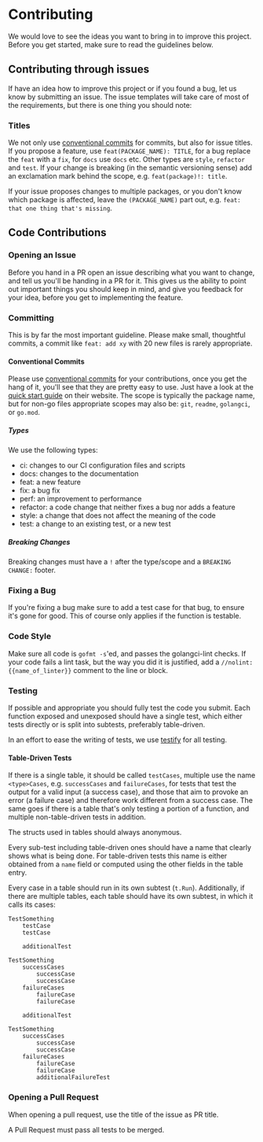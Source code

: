 # Contributing

We would love to see the ideas you want to bring in to improve this project.
Before you get started, make sure to read the guidelines below. 

## Contributing through issues

If have an idea how to improve this project or if you found a bug, let us know by submitting an issue.
The issue templates will take care of most of the requirements, but there is one thing you should note:

### Titles

We not only use [conventional commits](https://www.conventionalcommits.org/en/v1.0.0/) for commits, but also for issue titles.
If you propose a feature, use `feat(PACKAGE_NAME): TITLE`, for a bug replace the `feat` with a `fix`, for `docs` use `docs` etc.
Other types are `style`, `refactor` and `test`.
If your change is breaking (in the semantic versioning sense) add an exclamation mark behind the scope, e.g. `feat(package)!: title`.

If your issue proposes changes to multiple packages, or you don't know which package is affected, leave the `(PACKAGE_NAME)` part out, e.g. `feat: that one thing that's missing`.


## Code Contributions
### Opening an Issue

Before you hand in a PR open an issue describing what you want to change, and tell us you'll be handing in a PR for it.
This gives us the ability to point out important things you should keep in mind, and give you feedback for your idea, before you get to implementing the feature.

### Committing

This is by far the most important guideline.
Please make small, thoughtful commits, a commit like `feat: add xy` with 20 new files is rarely appropriate.

#### Conventional Commits

Please use [conventional commits](https://www.conventionalcommits.org/en/v1.0.0/) for your contributions, once you get the hang of it, you'll see that they are pretty easy to use.
Just have a look at the [quick start guide](https://www.conventionalcommits.org/en/v1.0.0/#summary) on their website.
The scope is typically the package name, but for non-go files appropriate scopes may also be: `git`, `readme`, `golangci`, or `go.mod`.

##### Types
We use the following types:

- ci: changes to our CI configuration files and scripts
- docs: changes to the documentation
- feat: a new feature
- fix: a bug fix
- perf: an improvement to performance
- refactor: a code change that neither fixes a bug nor adds a feature
- style: a change that does not affect the meaning of the code
- test: a change to an existing test, or a new test

##### Breaking Changes

Breaking changes must have a `!` after the type/scope and a `BREAKING CHANGE:` footer.

### Fixing a Bug

If you're fixing a bug make sure to add a test case for that bug, to ensure it's gone for good.
This of course only applies if the function is testable.

### Code Style

Make sure all code is `gofmt -s`'ed, and passes the golangci-lint checks.
If your code fails a lint task, but the way you did it is justified, add a `//nolint:{{name_of_linter}}` comment to the line or block.

### Testing

If possible and appropriate you should fully test the code you submit.
Each function exposed and unexposed should have a single test, which either tests directly or is split into subtests, preferably table-driven.

In an effort to ease the writing of tests, we use [testify](https://github.com/stretchr/testify) for all testing.

#### Table-Driven Tests

If there is a single table, it should be called `testCases`, multiple use the name `<type>Cases`, e.g. `successCases` and `failureCases`, for tests that test the output for a valid input (a success case), and those that aim to provoke an error (a failure case) and therefore work different from a success case.
The same goes if there is a table that's only testing a portion of a function, and multiple non-table-driven tests in addition.

The structs used in tables should always anonymous.

Every sub-test including table-driven ones should have a name that clearly shows what is being done.
For table-driven tests this name is either obtained from a `name` field or computed using the other fields in the table entry.

Every case in a table should run in its own subtest (`t.Run`).
Additionally, if there are multiple tables, each table should have its own subtest, in which it calls its cases:

```
TestSomething
    testCase
    testCase

    additionalTest
```

```
TestSomething
    successCases
        successCase
        successCase
    failureCases
        failureCase
        failureCase

    additionalTest
```

```
TestSomething
    successCases
        successCase
        successCase
    failureCases
        failureCase
        failureCase
        additionalFailureTest
```

### Opening a Pull Request

When opening a pull request, use the title of the issue as PR title.

A Pull Request must pass all tests to be merged.

